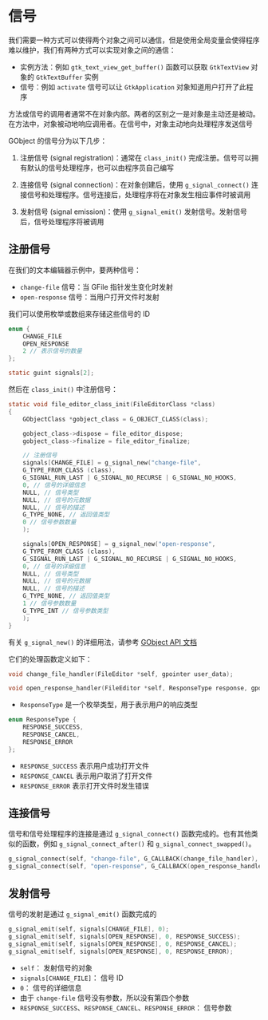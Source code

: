 # 信号

我们需要一种方式可以使得两个对象之间可以通信，但是使用全局变量会使得程序难以维护，我们有两种方式可以实现对象之间的通信：

- 实例方法：例如 `gtk_text_view_get_buffer()` 函数可以获取 `GtkTextView` 对象的 `GtkTextBuffer` 实例
- 信号：例如 `activate` 信号可以让 `GtkApplication` 对象知道用户打开了此程序

方法或信号的调用者通常不在对象内部。两者的区别之一是对象是主动还是被动。在方法中，对象被动地响应调用者。在信号中，对象主动地向处理程序发送信号


GObject 的信号分为以下几步：

1. 注册信号 (signal registration)：通常在 `class_init()` 完成注册。信号可以拥有默认的信号处理程序，也可以由程序员自己编写

2. 连接信号 (signal connection)：在对象创建后，使用 `g_signal_connect()` 连接信号和处理程序。信号连接后，处理程序将在对象发生相应事件时被调用

3. 发射信号 (signal emission)：使用 `g_signal_emit()` 发射信号。发射信号后，信号处理程序将被调用

## 注册信号

在我们的文本编辑器示例中，要两种信号：

- `change-file` 信号：当 GFile 指针发生变化时发射
- `open-response` 信号：当用户打开文件时发射

我们可以使用枚举或数组来存储这些信号的 ID

```c
enum {
    CHANGE_FILE
    OPEN_RESPONSE
    2 // 表示信号的数量
};

static guint signals[2];
```

然后在 `class_init()` 中注册信号：

```c
static void file_editor_class_init(FileEditorClass *class)
{
    GObjectClass *gobject_class = G_OBJECT_CLASS(class);

    gobject_class->dispose = file_editor_dispose;
    gobject_class->finalize = file_editor_finalize;

    // 注册信号
    signals[CHANGE_FILE] = g_signal_new("change-file",
    G_TYPE_FROM_CLASS (class),
    G_SIGNAL_RUN_LAST | G_SIGNAL_NO_RECURSE | G_SIGNAL_NO_HOOKS,
    0, // 信号的详细信息
    NULL, // 信号类型
    NULL, // 信号的元数据
    NULL, // 信号的描述
    G_TYPE_NONE, // 返回值类型
    0 // 信号参数数量
    );

    signals[OPEN_RESPONSE] = g_signal_new("open-response",
    G_TYPE_FROM_CLASS (class),
    G_SIGNAL_RUN_LAST | G_SIGNAL_NO_RECURSE | G_SIGNAL_NO_HOOKS,
    0, // 信号的详细信息
    NULL, // 信号类型
    NULL, // 信号的元数据
    NULL, // 信号的描述
    G_TYPE_NONE, // 返回值类型
    1 // 信号参数数量
    G_TYPE_INT // 信号参数类型
    );
}
```

有关 `g_signal_new()` 的详细用法，请参考 [GObject API 文档](https://docs.gtk.org/gobject/func.signal_new_class_handler.html)

它们的处理函数定义如下：

```c
void change_file_handler(FileEditor *self, gpointer user_data);

void open_response_handler(FileEditor *self, ResponseType response, gpointer user_data);
```

- `ResponseType` 是一个枚举类型，用于表示用户的响应类型

```c
enum ResponseType {
    RESPONSE_SUCCESS,
    RESPONSE_CANCEL,
    RESPONSE_ERROR
};
```

- `RESPONSE_SUCCESS` 表示用户成功打开文件
- `RESPONSE_CANCEL` 表示用户取消了打开文件
- `RESPONSE_ERROR` 表示打开文件时发生错误

## 连接信号

信号和信号处理程序的连接是通过 `g_signal_connect()` 函数完成的。也有其他类似的函数，例如 `g_signal_connect_after()` 和 `g_signal_connect_swapped()`。

```c
g_signal_connect(self, "change-file", G_CALLBACK(change_file_handler), NULL);
g_signal_connect(self, "open-response", G_CALLBACK(open_response_handler), NULL);
```

## 发射信号

信号的发射是通过 `g_signal_emit()` 函数完成的

```c
g_signal_emit(self, signals[CHANGE_FILE], 0);
g_signal_emit(self, signals[OPEN_RESPONSE], 0, RESPONSE_SUCCESS);
g_signal_emit(self, signals[OPEN_RESPONSE], 0, RESPONSE_CANCEL);
g_signal_emit(self, signals[OPEN_RESPONSE], 0, RESPONSE_ERROR);
```

- `self`： 发射信号的对象
- `signals[CHANGE_FILE]`： 信号 ID
- `0`： 信号的详细信息
- 由于 `change-file` 信号没有参数，所以没有第四个参数
- `RESPONSE_SUCCESS`、`RESPONSE_CANCEL`、`RESPONSE_ERROR`： 信号参数